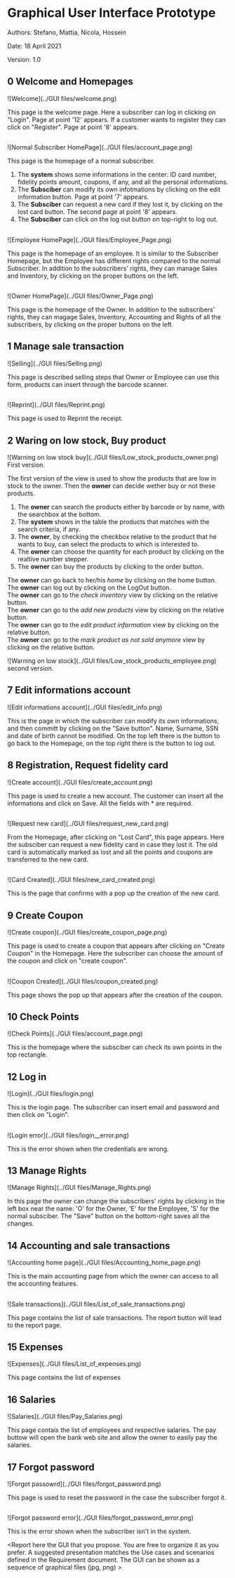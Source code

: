 # Graphical User Interface Prototype  

Authors: Stefano, Mattia, Nicola, Hossein

Date: 18 April 2021

Version: 1.0

## 0 Welcome and Homepages 

![Welcome](../GUI files/welcome.png)

This page is the welcome page. 
Here a subscriber can log in clicking on "Login". Page at point '12' appears.
If a customer wants to register they can click on "Register". Page at point '8' appears.
##

![Normal Subscriber HomePage](../GUI files/account_page.png)

This page is the homepage of a normal subscriber. 
1. The **system** shows some informations in the center: ID card number, fidelity points amount, coupons, if any, and all the personal informations.  
2. The **Subsciber** can modify its own infotmations by clicking on the edit information button. Page at point '7' appears.  
3. The **Subsciber** can request a new card if they lost it, by clicking on the lost card button. The second page at point '8' appears.  
4. The **Subsciber** can click on the log out button on top-right to log out.


##
![Employee HomePage](../GUI files/Employee_Page.png)

This page is the homepage of an employee. It is similar to the Subscriber Homepage, but the Employee has different rights compared to the normal Subscriber.
In addition to the subscribers' rights, they can manage Sales and Inventory, by clicking on the proper buttons on the left. 


##
![Owner HomePage](../GUI files/Owner_Page.png)

This page is the homepage of the Owner. In addition to the subscribers' rights, they can magage Sales, Inventory, Accounting and Rights of all the subscribers, by clicking on the proper buttons on the left.

## 1 Manage sale transaction

![Selling](../GUI files/Selling.png)

This page is described selling steps that Owner or Employee can use this form, products can insert through the barcode scanner.
##
![Reprint](../GUI files/Reprint.png)

This page is used to Reprint the receipt.

## 2 Waring on low stock, Buy product

![Warning on low stock buy](../GUI files/Low_stock_products_owner.png)
First version.

The first version of the view is used to show the products that are low in stock to the owner. Then the **owner** can decide wether buy or not these products.
1. The **owner** can search the products either by barcode or by name, with the searchbox at the bottom.
2. The **system** shows in the table the products that matches with the search criteria, if any.
3. The **owner**, by checking the checkbox relative to the product that he wants to buy, can select the products to which is interested to.
4. The **owner** can choose the quantity for each product by clicking on the realtive number stepper.
5. The **owner** can buy the products by clicking to the order button.

The **owner** can go back to her/his *home* by clicking on the home button.  
The **owner** can log out by clicking on the LogOut button.  
The **owner** can go to the *check inventory* view by clicking on the relative button.  
The **owner** can go to the *add new products* view by clicking on the relative button.  
The **owner** can go to the *edit product information* view by clicking on the relative button.  
The **owner** can go to the *mark product as not sold anymore* view by clicking on the relative button.  

![Warning on low stock](../GUI files/Low_stock_products_employee.png)
second version.
## 7 Edit informations account

![Edit informations account](../GUI files/edit_info.png)

This is the page in which the subscriber can modify its own informations, and then committ by clicking on the "Save button".
Name, Surname, SSN and date of birth cannot be modified.
On the top left there is the button to go back to the Homepage, on the top right there is the button to log out.


## 8 Registration, Request fidelity card

![Create account](../GUI files/create_account.png)

This page is used to create a new account. 
The customer can insert all the informations and click on Save. All the fields with * are required. 
##
![Request new card](../GUI files/request_new_card.png)

From the Homepage, after clicking on "Lost Card", this page appears. Here the subsciber can request a new fidelity card in case they lost it. The old card is automatically marked as lost and all the points and coupons are transferred to the new card.

##
![Card Created](../GUI files/new_card_created.png)

This is the page that confirms with a pop up the creation of the new card.

## 9 Create Coupon

![Create coupon](../GUI files/create_coupon_page.png)

This page is used to create a coupon that appears after clicking on "Create Coupon" in the Homepage. 
Here the subscriber can choose the amount of the coupon and click on "create coupon".

##
![Coupon Created](../GUI files/coupon_created.png)

This page shows the pop up that appears after the creation of the coupon.

## 10 Check Points

![Check Points](../GUI files/account_page.png)

This is the homepage where the subsciber can check its own points in the top rectangle.


## 12 Log in 

![Login](../GUI files/login.png)

This is the login page. The subscriber can insert email and password and then click on "Login".
##
![Login error](../GUI files/login__error.png)

This is the error shown when the credentials are wrong.


## 13 Manage Rights

![Manage Rights](../GUI files/Manage_Rights.png)

In this page the owner can change the subscribers' rights by clicking in the left box near the name: 'O' for the Owner, 'E' for the Employee, 'S' for the normal subsciber. The "Save" button on the bottom-right saves all the changes.

## 14 Accounting and sale transactions
![Accounting home page](../GUI files/Accounting_home_page.png)

This is the main accounting page from which the owner can access to all the accounting features.
##
![Sale transactions](../GUI files/List_of_sale_transactions.png)

This page contains the list of sale transactions. The report button will lead to the report page.

## 15 Expenses
![Expenses](../GUI files/List_of_expenses.png)

This page contains the list of expenses

## 16 Salaries
![Salaries](../GUI files/Pay_Salaries.png)

This page contais the list of employees and respective salaries. The pay buttow will open the bank web site and allow the owner to easily pay the salaries.

## 17 Forgot password

![Forgot passowrd](../GUI files/forgot_password.png)

This page is used to reset the password in the case the subscriber forgot it.
##
![Forgot password error](../GUI files/forgot_password_error.png)

This is the error shown when the subscriber isn't in the system.

\<Report here the GUI that you propose. You are free to organize it as you prefer. A suggested presentation matches the Use cases and scenarios defined in the Requirement document. The GUI can be shown as a sequence of graphical files (jpg, png)  >

